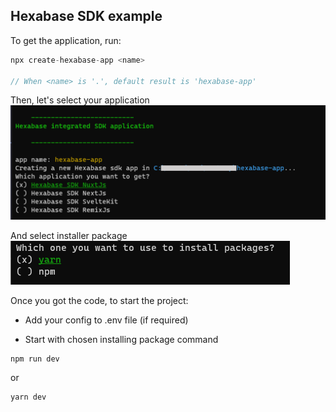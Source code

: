 ## Hexabase SDK example

To get the application, run:

```ts
npx create-hexabase-app <name>

// When <name> is '.', default result is 'hexabase-app'
```

Then, let's select your application
![name](assets/select-name.png)

And select installer package
![name](assets/select-installer.png)

Once you got the code, to start the project:

- Add your config to .env file (if required)

- Start with chosen installing package command

```ts
npm run dev
```

or

```ts
yarn dev
```
